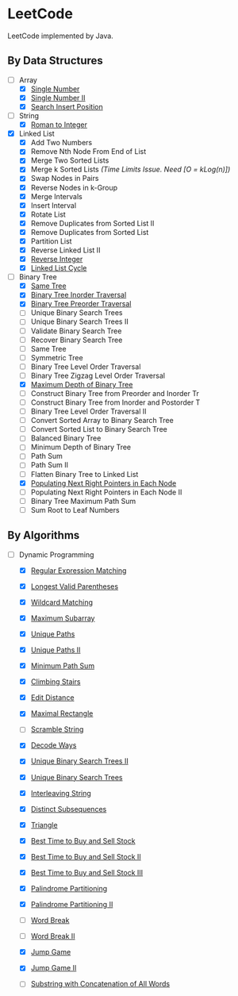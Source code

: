 # LeetCode

LeetCode implemented by Java.

## By Data Structures
- [ ] Array
	- [x] [Single Number](./arrays/Single_Number.md)
	- [x] [Single Number II](./arrays/Single_Number_II.md)
	- [x] [Search Insert Position](./arrays/Search_Insert_Position.md)

- [ ] String
	- [x] [Roman to Integer](./strings/Roman_to_Integer.md)

- [x] Linked List
	- [x] Add Two Numbers
	- [x] Remove Nth Node From End of List
	- [x] Merge Two Sorted Lists
	- [x] Merge k Sorted Lists *_(Time Limits Issue. Need [O = kLog(n)])_*
	- [x] Swap Nodes in Pairs
	- [x] Reverse Nodes in k-Group
	- [x] Merge Intervals
	- [x] Insert Interval
	- [x] Rotate List
	- [x] Remove Duplicates from Sorted List II
	- [x] Remove Duplicates from Sorted List
	- [x] Partition List
	- [x] Reverse Linked List II
	- [x] [Reverse Integer](./linkedlist/Reverse_Integer.md)
	- [x] [Linked List Cycle](./linkedlist/Linked_List_Cycle.md)
- [ ] Binary Tree
	- [x] [Same Tree](./tree/Same_Tree.md)
	- [x] [Binary Tree Inorder Traversal](./tree/Binary_Tree_Inorder_Traversal.md)
	- [x] [Binary Tree Preorder Traversal](./tree/Binary_Tree_Preorder_Traversal.md)
	- [ ] Unique Binary Search Trees
	- [ ] Unique Binary Search Trees II
	- [ ] Validate Binary Search Tree
	- [ ] Recover Binary Search Tree
	- [ ] Same Tree
	- [ ] Symmetric Tree
	- [ ] Binary Tree Level Order Traversal
	- [ ] Binary Tree Zigzag Level Order Traversal
	- [x] [Maximum Depth of Binary Tree](./tree/Maximum_Depth_of_Binary_Tree.md)
	- [ ] Construct Binary Tree from Preorder and Inorder Tr
	- [ ] Construct Binary Tree from Inorder and Postorder T
	- [ ] Binary Tree Level Order Traversal II
	- [ ] Convert Sorted Array to Binary Search Tree
	- [ ] Convert Sorted List to Binary Search Tree
	- [ ] Balanced Binary Tree
	- [ ] Minimum Depth of Binary Tree
	- [ ] Path Sum
	- [ ] Path Sum II
	- [ ] Flatten Binary Tree to Linked List
	- [x] [Populating Next Right Pointers in Each Node](./tree/Populating_Next_Right_Pointers_in_Each_Node.md)
	- [ ] Populating Next Right Pointers in Each Node II
	- [ ] Binary Tree Maximum Path Sum
	- [ ] Sum Root to Leaf Numbers

## By Algorithms
- [ ] Dynamic Programming
	- [x] [Regular Expression Matching](./DP/Regular_Expression_Matching.md)
	- [x] [Longest Valid Parentheses](./DP/Longest_Valid_Parentheses.md)
	- [x] [Wildcard Matching](./DP/Wildcard_Matching.md)
	- [x] [Maximum Subarray](./DP/Maximum_Subarray.md)
	- [x] [Unique Paths](./DP/Unique_Paths.md)
	- [x] [Unique Paths II](./DP/Unique_Paths_II.md)
	- [x] [Minimum Path Sum](./DP/Minimum_Path_Sum.md)
	- [x] [Climbing Stairs](./DP/Climbing_Stairs.md)
	- [x] [Edit Distance](./DP/Edit_Distance.md)
	- [x] [Maximal Rectangle](./DP/Maximal_Rectangle.md)
	- [ ] [Scramble String](./DP/Scramble_String.md)
	- [x] [Decode Ways](./DP/Decode_Ways.md)
	- [x] [Unique Binary Search Trees II](./DP/Unique_Binary_Search_Trees_II.md)
	- [x] [Unique Binary Search Trees](./DP/Unique_Binary_Search_Trees.md)
	- [x] [Interleaving String](./DP/Interleaving_String.md)
	- [x] [Distinct Subsequences](./DP/Distinct_Subsequences.md)
	- [x] [Triangle](./DP/Triangle.md)
	- [x] [Best Time to Buy and Sell Stock](./DP/Best_Time_to_Buy_and_Sell_Stock.md)
	- [x] [Best Time to Buy and Sell Stock II](./DP/Best_Time_to_Buy_and_Sell_Stock_II.md)
	- [x] [Best Time to Buy and Sell Stock III](./DP/Best_Time_to_Buy_and_Sell_Stock_III.md)
	- [x] [Palindrome Partitioning](./DP/Palindrome_Partition.md)
	- [x] [Palindrome Partitioning II](./DP/Palindrome_Partition_II.md)
	- [ ] [Word Break](./DP/Word_Break.md)
	- [ ] [Word Break II](./DP/Word_Break_II.md)
	- [x] [Jump Game](./DP/Jump_Game.md)
	- [x] [Jump Game II](./DP/Jump_Game_II.md)
	- [ ] [Substring with Concatenation of All Words](./DP/Substring_with_Concatenation_of_All_Words.md)

